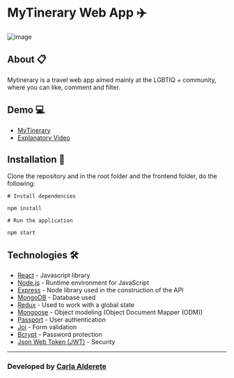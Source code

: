# MyTinerary Web App ✈️

![image](https://i.postimg.cc/KcWBnwL0/Mytinerary.png)

## About 📋

Mytinerary is a travel web app aimed mainly at the LGBTIQ + community, where you can like, comment and filter.

## Demo 💻

* [MyTinerary](https://mytinerary-ca.herokuapp.com/)
* [Explanatory Video](https://vimeo.com/597130697)

## Installation 🔧

Clone the repository and in the root folder and the frontend folder, do the following:

```
# Install dependencies

npm install

# Run the application

npm start
```

## Technologies 🛠️

* [React](https://reactjs.org/) - Javascript library
* [Node.js](https://nodejs.org/en/) - Runtime environment for JavaScript
* [Express](https://expressjs.com/) - Node library used in the construction of the API
* [MongoDB](https://www.mongodb.com/) - Database used
* [Redux](https://react-redux.js.org/) -  Used to work with a global state
* [Mongoose](https://mongoosejs.com/) - Object modeling (Object Document Mapper (ODM))
* [Passport](http://www.passportjs.org/) - User authentication
* [Joi](https://www.npmjs.com/package/joi) - Form validation
* [Bcrypt](https://www.npmjs.com/package/bcryptjs) - Password protection
* [Json Web Token (JWT)](https://jwt.io/) - Security

---

### Developed by [Carla Alderete](https://github.com/CarlaAlderete)
